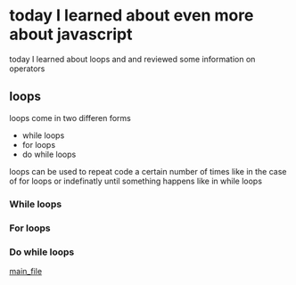 # today I learned about even more about javascript
today I learned about loops and and reviewed some information on operators

## loops
loops come in two differen forms

- while loops
- for loops
- do while loops

loops can be used to repeat code a certain number of times like in the case of for loops or indefinatly until something happens like in while loops

### While loops


### For loops


### Do while loops


[main_file](README.md)
